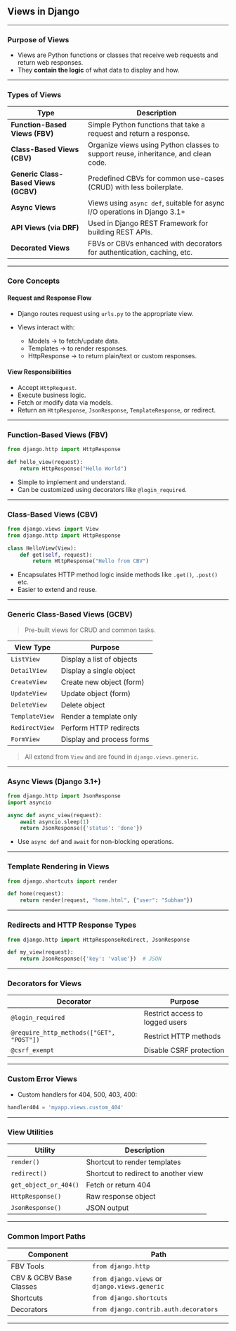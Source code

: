 ## Views in Django

---

### Purpose of Views

* Views are Python functions or classes that receive web requests and return web responses.
* They **contain the logic** of what data to display and how.

---

### Types of Views

| Type                                 | Description                                                                        |
| ------------------------------------ | ---------------------------------------------------------------------------------- |
| **Function-Based Views (FBV)**       | Simple Python functions that take a request and return a response.                 |
| **Class-Based Views (CBV)**          | Organize views using Python classes to support reuse, inheritance, and clean code. |
| **Generic Class-Based Views (GCBV)** | Predefined CBVs for common use-cases (CRUD) with less boilerplate.                 |
| **Async Views**                      | Views using `async def`, suitable for async I/O operations in Django 3.1+          |
| **API Views (via DRF)**              | Used in Django REST Framework for building REST APIs.                              |
| **Decorated Views**                  | FBVs or CBVs enhanced with decorators for authentication, caching, etc.            |

---

### Core Concepts

#### Request and Response Flow

* Django routes request using `urls.py` to the appropriate view.
* Views interact with:

  * Models → to fetch/update data.
  * Templates → to render responses.
  * HttpResponse → to return plain/text or custom responses.

#### View Responsibilities

* Accept `HttpRequest`.
* Execute business logic.
* Fetch or modify data via models.
* Return an `HttpResponse`, `JsonResponse`, `TemplateResponse`, or redirect.

---

### Function-Based Views (FBV)

```python
from django.http import HttpResponse

def hello_view(request):
    return HttpResponse("Hello World")
```

* Simple to implement and understand.
* Can be customized using decorators like `@login_required`.

---

### Class-Based Views (CBV)

```python
from django.views import View
from django.http import HttpResponse

class HelloView(View):
    def get(self, request):
        return HttpResponse("Hello from CBV")
```

* Encapsulates HTTP method logic inside methods like `.get()`, `.post()` etc.
* Easier to extend and reuse.

---

### Generic Class-Based Views (GCBV)

> Pre-built views for CRUD and common tasks.

| View Type      | Purpose                   |
| -------------- | ------------------------- |
| `ListView`     | Display a list of objects |
| `DetailView`   | Display a single object   |
| `CreateView`   | Create new object (form)  |
| `UpdateView`   | Update object (form)      |
| `DeleteView`   | Delete object             |
| `TemplateView` | Render a template only    |
| `RedirectView` | Perform HTTP redirects    |
| `FormView`     | Display and process forms |

> All extend from `View` and are found in `django.views.generic`.

---

### Async Views (Django 3.1+)

```python
from django.http import JsonResponse
import asyncio

async def async_view(request):
    await asyncio.sleep(1)
    return JsonResponse({'status': 'done'})
```

* Use `async def` and `await` for non-blocking operations.

---

### Template Rendering in Views

```python
from django.shortcuts import render

def home(request):
    return render(request, "home.html", {"user": "Subham"})
```

---

### Redirects and HTTP Response Types

```python
from django.http import HttpResponseRedirect, JsonResponse

def my_view(request):
    return JsonResponse({'key': 'value'})  # JSON
```

---

### Decorators for Views

| Decorator                                | Purpose                         |
| ---------------------------------------- | ------------------------------- |
| `@login_required`                        | Restrict access to logged users |
| `@require_http_methods(["GET", "POST"])` | Restrict HTTP methods           |
| `@csrf_exempt`                           | Disable CSRF protection         |

---

### Custom Error Views

* Custom handlers for 404, 500, 403, 400:

```python
handler404 = 'myapp.views.custom_404'
```

---

### View Utilities

| Utility               | Description                          |
| --------------------- | ------------------------------------ |
| `render()`            | Shortcut to render templates         |
| `redirect()`          | Shortcut to redirect to another view |
| `get_object_or_404()` | Fetch or return 404                  |
| `HttpResponse()`      | Raw response object                  |
| `JsonResponse()`      | JSON output                          |

---

### Common Import Paths

| Component               | Path                                          |
| ----------------------- | --------------------------------------------- |
| FBV Tools               | `from django.http`                            |
| CBV & GCBV Base Classes | `from django.views` or `django.views.generic` |
| Shortcuts               | `from django.shortcuts`                       |
| Decorators              | `from django.contrib.auth.decorators`         |

---
